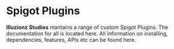 # Spigot Plugins

**Illuzionz Studios** mantains a range of custom Spigot Plugins. The documentation for all is
located here. All information on installing, dependencies, features, APIs etc can be found here.